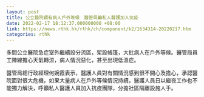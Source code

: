 ```yaml
---
layout: post
title: 公立醫院續有病人戶外等候　醫管局籲私人醫護加入抗疫
date: 2022-02-17 18:12:37.000000000 +08:00
link: https://news.rthk.hk/rthk/ch/component/k2/1634314-20220217.htm
categories: rthk
---
```


多間公立醫院急症室外繼續設分流區，架設帳篷，大批病人在戶外等候。醫管局員工陣線擔心天氣轉涼，病人情況惡化，甚至出現低溫症。

醫管局總行政經理何婉霞表示，醫護人員對有關情況感到很不開心及擔心，承認醫院面對很大危機，如果大量病人在戶外等候情況持續，醫護人員日以繼夜工作也不能獨力解決，呼籲私人醫護人員加入抗疫團隊，分擔社區隔離設施人手。
